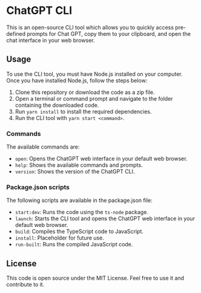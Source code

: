 # ChatGPT CLI

This is an open-source CLI tool which allows you to quickly access pre-defined prompts for Chat GPT, copy them to your clipboard, and open the chat interface in your web browser.

## Usage

To use the CLI tool, you must have Node.js installed on your computer. Once you have installed Node.js, follow the steps below:

1. Clone this repository or download the code as a zip file.
2. Open a terminal or command prompt and navigate to the folder containing the downloaded code.
3. Run `yarn install` to install the required dependencies.
4. Run the CLI tool with `yarn start <command>`.

### Commands

The available commands are:

- `open`: Opens the ChatGPT web interface in your default web browser.
- `help`: Shows the available commands and prompts.
- `version`: Shows the version of the ChatGPT CLI.

### Package.json scripts

The following scripts are available in the package.json file:

- `start:dev`: Runs the code using the `ts-node` package.
- `launch`: Starts the CLI tool and opens the ChatGPT web interface in your default web browser.
- `build`: Compiles the TypeScript code to JavaScript.
- `install`: Placeholder for future use.
- `run-built`: Runs the compiled JavaScript code.

## License

This code is open source under the MIT License. Feel free to use it and contribute to it.
